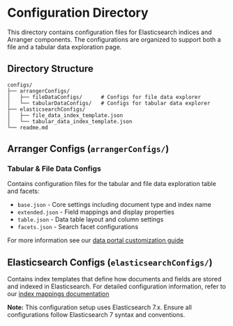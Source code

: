 # Configuration Directory

This directory contains configuration files for Elasticsearch indices and
Arranger components. The configurations are organized to support both a file and
a tabular data exploration page.

## Directory Structure

```
configs/
├── arrangerConfigs/
│   ├── fileDataConfigs/      # Configs for file data explorer
│   └── tabularDataConfigs/   # Configs for tabular data explorer
├── elasticsearchConfigs/
│   ├── file_data_index_template.json
│   └── tabular_data_index_template.json
└── readme.md
```

## Arranger Configs (`arrangerConfigs/`)

### Tabular & File Data Configs

Contains configuration files for the tabular and file data exploration table and
facets:

- `base.json` - Core settings including document type and index name
- `extended.json` - Field mappings and display properties
- `table.json` - Data table layout and column settings
- `facets.json` - Search facet configurations

For more information see our
[data portal customization guide](https://docs.overture.bio/guides/administration-guides/customizing-the-data-portal)

## Elasticsearch Configs (`elasticsearchConfigs/`)

Contains index templates that define how documents and fields are stored and
indexed in Elasticsearch. For detailed configuration information, refer to our
[index mappings documentation](https://docs.overture.bio/guides/administration-guides/index-mappings)

**Note:** This configuration setup uses Elasticsearch 7.x. Ensure all
configurations follow Elasticsearch 7 syntax and conventions.
